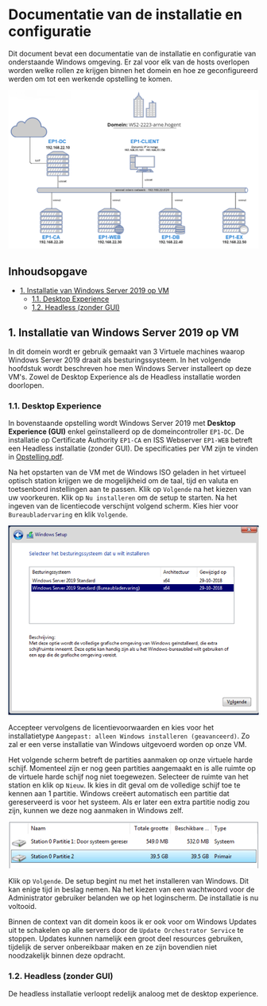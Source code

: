 # Documentatie van de installatie en configuratie  <!-- omit in toc -->

Dit document bevat een documentatie van de installatie en configuratie van onderstaande Windows omgeving. Er zal voor elk van de hosts overlopen worden welke rollen ze krijgen binnen het domein en hoe ze geconfigureerd werden om tot een werkende opstelling te komen.

![Diagram](img/Diagrams/EP1_Diagram.png)

## Inhoudsopgave <!-- omit in toc -->

- [1. Installatie van Windows Server 2019 op VM](#1-installatie-van-windows-server-2019-op-vm)
  - [1.1. Desktop Experience](#11-desktop-experience)
  - [1.2. Headless (zonder GUI)](#12-headless-zonder-gui)

## 1. Installatie van Windows Server 2019 op VM

In dit domein wordt er gebruik gemaakt van 3 Virtuele machines waarop Windows Server 2019 draait als besturingssysteem. In het volgende hoofdstuk wordt beschreven hoe men Windows Server installeert op deze VM's. Zowel de Desktop Experience als de Headless installatie worden doorlopen.

### 1.1. Desktop Experience

In bovenstaande opstelling wordt Windows Server 2019 met **Desktop Experience (GUI)** enkel geïnstalleerd op de domeincontroller `EP1-DC`. De installatie op Certificate Authority `EP1-CA` en ISS Webserver `EP1-WEB` betreft een Headless installatie (zonder GUI). De specificaties per VM zijn te vinden in [Opstelling.pdf](Opstelling.pdf).

Na het opstarten van de VM met de Windows ISO geladen in het virtueel optisch station krijgen we de mogelijkheid om de taal, tijd en valuta en toetsenbord instellingen aan te passen. Klik op `Volgende` na het kiezen van uw voorkeuren. Klik op `Nu installeren` om de setup te starten. Na het ingeven van de licentiecode verschijnt volgend scherm. Kies hier voor `Bureaubladervaring` en klik `Volgende`.

![setup](img/Inst_WinSer/01.png)

Accepteer vervolgens de licentievoorwaarden en kies voor het installatietype `Aangepast: alleen Windows installeren (geavanceerd)`. Zo zal er een verse installatie van Windows uitgevoerd worden op onze VM.

Het volgende scherm betreft de partities aanmaken op onze virtuele harde schijf. Momenteel zijn er nog geen partities aangemaakt en is alle ruimte op de virtuele harde schijf nog niet toegewezen. Selecteer de ruimte van het station en klik op `Nieuw`. Ik kies in dit geval om de volledige schijf toe te kennen aan 1 partitie. Windows creëert automatisch een partitie dat gereserveerd is voor het systeem. Als er later een extra partitie nodig zou zijn, kunnen we deze nog aanmaken in Windows zelf.

![setup](img/Inst_WinSer/02.png)

Klik op `Volgende`. De setup begint nu met het installeren van Windows. Dit kan enige tijd in beslag nemen. Na het kiezen van een wachtwoord voor de Administrator gebruiker belanden we op het loginscherm. De installatie is nu voltooid. 

Binnen de context van dit domein koos ik er ook voor om Windows Updates uit te schakelen op alle servers door de `Update Orchestrator Service` te stoppen. Updates kunnen namelijk een groot deel resources gebruiken, tijdelijk de server onbereikbaar maken en ze zijn bovendien niet noodzakelijk binnen deze opdracht.

### 1.2. Headless (zonder GUI)

De headless installatie verloopt redelijk analoog met de desktop experience.
